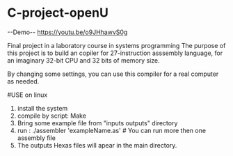 # C-project-openU

--Demo-- https://youtu.be/o9JHhawvS0g

Final project in a laboratory course in systems programming
The purpose of this project is to build an copiler for 27-instruction asssembly language, for an imaginary 32-bit CPU and 32 bits of memory size. 

By changing some settings, you can use this compiler for a real computer as needed.


#USE on linux
1) install the system 
2) compile by script:
        Make
3) Bring some example file from "inputs outputs" directory
4) run : ./assembler 'exampleName.as'       # You can run more then one assembly file
5) The outputs Hexas files will apear in the main directory. 



